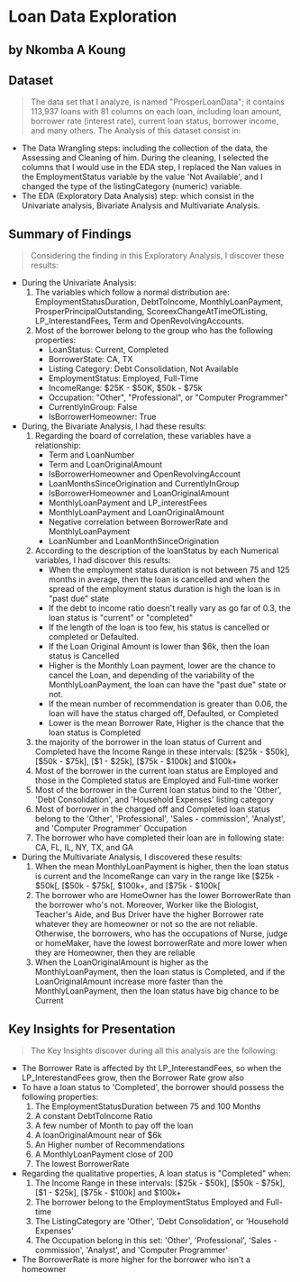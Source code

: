 # Loan Data Exploration
## by Nkomba A Koung


## Dataset

> The data set that I analyze, is named "ProsperLoanData"; it contains 113,937 loans with 81 columns on each loan, including loan amount, borrower rate (interest rate), current loan status, borrower income, and many others. The Analysis of this dataset consist in: <br/> 
<ul>
    <li>
        The Data Wrangling steps: including the collection of the data, the Assessing and Cleaning of him. During the cleaning, I selected the columns that I would use in the EDA step, I replaced the Nan values in the EmploymentStatus variable by the value 'Not Available', and I changed the type of the listingCategory (numeric) variable.
    </li> 
    <li>
        The EDA (Exploratory Data Analysis) step: which consist in the Univariate analysis, Bivariate Analysis and Multivariate Analysis.
    </li>
</ul>


## Summary of Findings

> Considering the finding in this Exploratory Analysis, I discover these results: <br/>
<ul type = "square">
    <li>
        During the Univariate Analysis: 
        <ol>
            <li>
                The variables which follow a normal distribution are: EmploymentStatusDuration, DebtToIncome, MonthlyLoanPayment, ProsperPrincipalOutstanding, ScoreexChangeAtTimeOfListing, LP_InterestandFees, Term and OpenRevolvingAccounts.
            </li>
            <li>
                Most of the borrower belong to the group who has the following properties:
                <ul>
                    <li>LoanStatus: Current, Completed</li>
                    <li>BorrowerState: CA, TX</li>
                    <li>Listing Category: Debt Consolidation, Not Available</li>
                    <li>EmploymentStatus: Employed, Full-Time</li>
                    <li>IncomeRange: $25K - $50K, $50k - $75k</li>
                    <li>Occupation: "Other", "Professional", or "Computer Programmer"</li>
                    <li>CurrentlyInGroup: False</li>
                    <li>IsBorrowerHomeowner: True</li>
                </ul>
            </li>
        </ol>
    </li>
    <li>
        During, the Bivariate Analysis, I had these results:
        <ol>
            <li>
                Regarding the board of correlation, these variables have a relationship:<br/>
                <ul>
                    <li>Term and LoanNumber</li>
                    <li>Term and LoanOriginalAmount</li>
                    <li>IsBorrowerHomeowner and OpenRevolvingAccount</li>
                    <li>LoanMonthsSinceOrigination and CurrentlyInGroup</li>
                    <li>IsBorrowerHomeowner and LoanOriginalAmount</li>
                    <li>MonthlyLoanPayment and LP_interestFees</li>
                    <li>MonthlyLoanPayment and LoanOriginalAmount</li>
                    <li>Negative correlation between BorrowerRate and MonthlyLoanPayment</li>
                    <li>LoanNumber and LoanMonthSinceOrigination</li>
                </ul>
            </li>
            <li>
                According to the description of the loanStatus by each Numerical variables, I had discover this results:<br/>
                <ul>
                    <li>
                        When the employment status duration is not between 75 and 125 months in average, then the loan is cancelled and when the spread of the employment status duration is high the loan is in "past due" state
                    </li>
                    <li>
                        If the debt to income ratio doesn't really vary as go far of 0.3, the loan status is "current" or "completed"
                    </li>
                    <li>
                        If the length of the loan is too few, his status is cancelled or completed or Defaulted. 
                    </li>
                    <li>
                        If the Loan Original Amount is lower than $6k, then the loan status is Cancelled 
                    </li>
                    <li>
                        Higher is the Monthly Loan payment, lower are the chance to cancel the Loan, and depending of the variability of the MonthlyLoanPayment, the loan can have the "past due" state or not.
                    </li>
                    <li>
                        If the mean number of recommendation is greater than 0.06, the loan will have the status charged off, Defaulted, or Completed
                    </li>
                    <li>
                        Lower is the mean Borrower Rate, Higher is the chance that the loan status is Completed
                    </li>
                </ul>
            </li>
            <li>
                the majority of the borrower in the loan status of Current and Completed have the Income Range in these intervals: [$25k - $50k], [$50k - $75k], [$1 - $25k], [$75k - $100k] and $100k+
            </li>
            <li>
                Most of the borrower in the current loan status are Employed and those in the Completed status are Employed and Full-time worker
            </li>
            <li>
                Most of the borrower in the Current loan status bind to the 'Other', 'Debt Consolidation', and 'Household Expenses' listing category
            </li>
            <li>
                Most of borrower in the charged off and Completed loan status belong to the 'Other', 'Professional', 'Sales - commission', 'Analyst', and 'Computer Programmer' Occupation
            </li>
            <li>
                The borrower who have completed their loan are in following state: CA, FL, IL, NY, TX, and GA
            </li>
        </ol>
    </li>
    <li>
        During the Multivariate Analysis, I discovered these results:
        <ol>
            <li> 
                When the mean MonthlyLoanPayment is higher, then the loan status is current and the IncomeRange can vary in the range like [$25k - $50k[, [$50k - $75k[, $100k+, and [$75k - $100k[
            </li>
            <li>
                The borrower who are HomeOwner has the lower BorrowerRate than the borrower who's not. Moreover, Worker like the Biologist, Teacher's Aide, and Bus Driver have the higher Borrower rate whatever they are homeowner or not so the are not reliable. Otherwise, the borrowers, who has the occupations of Nurse, judge or homeMaker, have the lowest borrowerRate and more lower when they are Homeowner, then they are reliable
            </li>
            <li>
                When the LoanOriginalAmount is higher as the MonthlyLoanPayment, then the loan status is Completed, and if the LoanOriginalAmount increase more faster than the MonthlyLoanPayment, then the loan status have big chance to be Current
            </li>
        </ol>
    </li>
</ul>


## Key Insights for Presentation

> The Key Insights discover during all this analysis are the following: <br/>
<ul type = "square">
    <li>
        The Borrower Rate is affected by tht LP_InterestandFees, so when the LP_InterestandFees grow, then the Borrower Rate grow also
    </li>
    <li>
        To have a loan status to 'Completed', the borrower should possess the following properties: <br/>
        <ol>
            <li>The EmploymentStatusDuration between 75 and 100 Months</li>
            <li>A constant DebtToIncome Ratio</li>
            <li>A few number of Month to pay off the loan</li>
            <li>A loanOriginalAmount near of $6k</li>
            <li>An Higher number of Recommendations</li>
            <li>A MonthlyLoanPayment close of 200</li>
            <li>The lowest BorrowerRate</li>
        </ol>
    </li>
    <li>
        Regarding the qualitative properties, A loan status is "Completed" when:
        <ol>
            <li>
                The Income Range in these intervals: [$25k - $50k], [$50k - $75k], [$1 - $25k], [$75k - $100k] and $100k+
            </li>
            <li>
                The borrower belong to the EmploymentStatus Employed and Full-time
            </li>
            <li>
                The ListingCategory are 'Other', 'Debt Consolidation', or 'Household Expenses'
            </li>
            <li>
                The Occupation belong in this set: 'Other', 'Professional', 'Sales - commission', 'Analyst', and 'Computer Programmer'
            </li>
        </ol>
    </li>
    <li>
        The BorrowerRate is more higher for the borrower who isn't a homeowner
    </li>
</ul>





